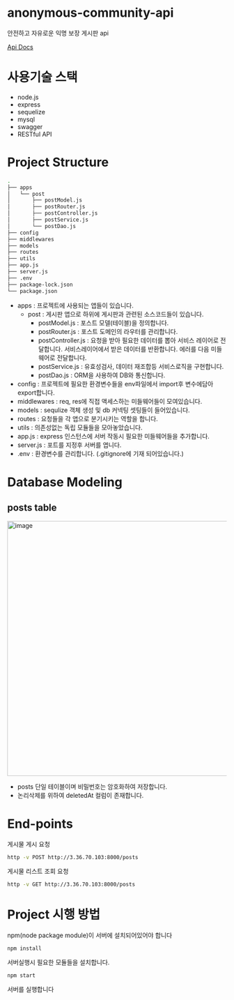 # anonymous-community-api

안전하고 자유로운 익명 보장 게시판 api

[Api Docs](http://3.36.70.103:8000/docs)

# 사용기술 스택

- node.js
- express
- sequelize
- mysql
- swagger
- RESTful API

# Project Structure

```bash
.
├── apps
│   └── post
│       ├── postModel.js
│       ├── postRouter.js
│       ├── postController.js
│       ├── postService.js
│       └── postDao.js
├── config
├── middlewares
├── models
├── routes
├── utils
├── app.js
├── server.js
├── .env
├── package-lock.json
└── package.json
```

- apps : 프로젝트에 사용되는 앱들이 있습니다.
  - post : 게시판 앱으로 하위에 게시판과 관련된 소스코드들이 있습니다.
    - postModel.js : 포스트 모델(테이블)을 정의합니다.
    - postRouter.js : 포스트 도메인의 라우터를 관리합니다.
    - postController.js : 요청을 받아 필요한 데이터를 뽑아 서비스 레이어로 전달합니다. 서비스레이어에서 받은 데이터를 반환합니다. 에러를 다음 미들웨어로 전달합니다.
    - postService.js : 유효성검사, 데이터 재조합등 서비스로직을 구현합니다.
    - postDao.js : ORM을 사용하여 DB와 통신합니다.
- config : 프로젝트에 필요한 환경변수들을 env파일에서 import후 변수에담아 export합니다.
- middlewares : req, res에 직접 액세스하는 미들웨어들이 모여있습니다.
- models : sequlize 객체 생성 및 db 커넥팅 셋팅들이 들어있습니다.
- routes : 요청들을 각 앱으로 분기시키는 역할을 합니다.
- utils : 의존성없는 독립 모듈들을 모아놓았습니다.
- app.js : express 인스턴스에 서버 작동시 필요한 미들웨어들을 추가합니다.
- server.js : 포트를 지정후 서버를 엽니다.
- .env : 환경변수를 관리합니다. (.gitignore에 기재 되어있습니다.)

# Database Modeling

## posts table

<img width="585" alt="image" src="https://user-images.githubusercontent.com/100751719/188915773-32eb0bef-7246-480d-976a-63d89566001c.png">

- posts 단일 테이블이며 비밀번호는 암호화하여 저장합니다.
- 논리삭제를 위하여 deletedAt 컬럼이 존재합니다.

# End-points

게시물 게시 요청

```bash
http -v POST http://3.36.70.103:8000/posts
```

게시물 리스트 조회 요청

```bash
http -v GET http://3.36.70.103:8000/posts
```

# Project 시행 방법

npm(node package module)이 서버에 설치되어있어야 합니다

```
npm install
```

서버실행시 필요한 모듈들을 설치합니다.

```
npm start
```

서버를 실행합니다
